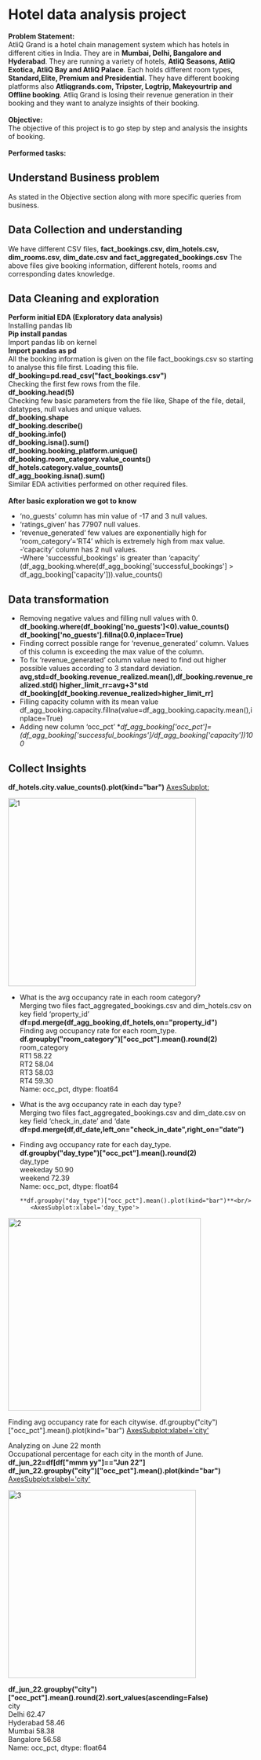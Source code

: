 # Hotel data analysis project

****Problem Statement:****<br />
AtliQ Grand is a hotel chain management system which has hotels in different cities in India. They are in **Mumbai, Delhi, Bangalore and Hyderabad**. They are running a variety of hotels,
**AtliQ Seasons, AtliQ Exotica, AtliQ Bay and AtliQ Palace**. 
Each holds different room types, **Standard,Elite, Premium and Presidential**. 
They have different booking platforms also
**Atliqgrands.com, Tripster, Logtrip, Makeyourtrip and Offline booking**.
Atliq Grand is losing their revenue generation in their booking and they want to analyze insights of their booking.<br/>
<br/>
**Objective:**<br/>
The objective of this project is to go step by step and analysis the insights of booking.<br/>
<br/>
**Performed tasks:**<br/>
## **Understand Business problem**<br/>
As stated in the Objective section along with more specific queries from business.<br/>
## **Data Collection and understanding**<br/>
We have different CSV files, **fact_bookings.csv, dim_hotels.csv, dim_rooms.csv, dim_date.csv and fact_aggregated_bookings.csv**
The above files give booking information, different hotels, rooms and corresponding dates knowledge.<br/>
## **Data Cleaning and exploration**<br/>
**Perform initial EDA (Exploratory data analysis)**<br/>
Installing pandas lib<br/>
   **Pip install pandas**<br/>
Import pandas lib on kernel<br/>
		**Import pandas as pd**<br/>
All the booking information is given on the file fact_bookings.csv so starting to analyse this file first. Loading this file.<br/>
	**df_booking=pd.read_csv("fact_bookings.csv")**<br/>
Checking the first few rows from the file.<br/>
	**df_booking.head(5)**<br/>
Checking few basic parameters from the file like, Shape of the file, detail, datatypes, null values and unique values.<br/>
	**df_booking.shape**<br/>
  **df_booking.describe()<br/>
    df_booking.info()<br/>
		df_booking.isna().sum()<br/>
		df_booking.booking_platform.unique()<br/>
		df_booking.room_category.value_counts()<br/>
		df_hotels.category.value_counts()<br/>
    df_agg_booking.isna().sum()**<br/>
  Similar EDA activities performed on other required files.<br/>
  <br/>
**After basic exploration we got to know**<br/>
   - ‘no_guests’ column has min value of -17 and 3 null values.<br/>
   - ‘ratings_given’ has 77907 null values.<br/>
   - ‘revenue_generated’ few values are exponentially high for ‘room_category’=’RT4’ which is   extremely high from max value.<br/>
   -‘capacity’ column has 2 null values.<br/>
   -Where 'successful_bookings'  is greater than ‘capacity’   (df_agg_booking.where(df_agg_booking['successful_bookings'] >  df_agg_booking['capacity'])).value_counts()<br/>
   
## **Data transformation**  
-	Removing negative values and filling null values with 0.<br/>
  **df_booking.where(df_booking['no_guests']<0).value_counts()<br/>
    df_booking['no_guests'].fillna(0.0,inplace=True)**<br/>
-	Finding correct possible range for ‘revenue_generated’ column. Values of this column is exceeding the max value of the column.<br/>
-	To fix ‘revenue_generated’ column value need to find out higher possible values according to 3 standard deviation.
  **avg,std=df_booking.revenue_realized.mean(),df_booking.revenue_realized.std()
  higher_limit_rr=avg+3*std
  df_booking[df_booking.revenue_realized>higher_limit_rr]**
-	Filling capacity column with its mean value df_agg_booking.capacity.fillna(value=df_agg_booking.capacity.mean(),inplace=True)
-	Adding new column ‘occ_pct’
  **df_agg_booking['occ_pct']=(df_agg_booking['successful_bookings']/df_agg_booking['capacity'])*100**

## Collect Insights
**df_hotels.city.value_counts().plot(kind="bar")**
<AxesSubplot:>
 
<img width="383" alt="1" src="https://github.com/AnubhaRanjan/Hotel-DA-Project_Python/assets/110692265/3ed7d6dd-761c-41aa-a21c-0c0b1338d0d2">

-	What is the avg occupancy rate in each room category?<br/>
     Merging two files fact_aggregated_bookings.csv and dim_hotels.csv  on key field ‘property_id’<br/>
         **df=pd.merge(df_agg_booking,df_hotels,on="property_id")**<br/>
	   Finding avg occupancy rate for each room_type.<br/>
         **df.groupby("room_category")["occ_pct"].mean().round(2)**<br/>
                room_category<br/>
                RT1    58.22<br/>
                RT2    58.04<br/>
                RT3    58.03<br/>
                RT4    59.30<br/>
             Name: occ_pct, dtype: float64<br/>
-	What is the avg occupancy rate in each day type?<br/>
     Merging two files fact_aggregated_bookings.csv and dim_date.csv  on key field ‘check_in_date’ and ‘date <br/>
     **df=pd.merge(df,df_date,left_on="check_in_date",right_on="date")**<br/>
- Finding avg occupancy rate for each day_type.<br/>
     **df.groupby("day_type")["occ_pct"].mean().round(2)**<br/>
               day_type<br/>
               weekeday    50.90<br/>
               weekend     72.39<br/>
               Name: occ_pct, dtype: float64<br/>

      **df.groupby("day_type")["occ_pct"].mean().plot(kind="bar")**<br/>
         <AxesSubplot:xlabel='day_type'>
 <img width="393" alt="2" src="https://github.com/AnubhaRanjan/Hotel-DA-Project_Python/assets/110692265/1cdda4a8-6bc1-4cd6-a446-497fee0dd797">

Finding avg occupancy rate for each citywise. df.groupby("city")["occ_pct"].mean().plot(kind="bar")
<AxesSubplot:xlabel='city'>
 
Analyzing on June 22 month<br/>
Occupational percentage for each city in the month of June.<br/>
	**df_jun_22=df[df["mmm yy"]=="Jun 22"]<br/>
	df_jun_22.groupby("city")["occ_pct"].mean().plot(kind="bar")**<br/>
<AxesSubplot:xlabel='city'>
 

<img width="383" alt="3" src="https://github.com/AnubhaRanjan/Hotel-DA-Project_Python/assets/110692265/09e95f6c-fbae-42d0-bc99-7545d9d88a1d">

**df_jun_22.groupby("city")["occ_pct"].mean().round(2).sort_values(ascending=False)**<br/>
city<br/>
Delhi        62.47<br/>
Hyderabad    58.46<br/>
Mumbai       58.38<br/>
Bangalore    56.58<br/>
Name: occ_pct, dtype: float64






